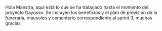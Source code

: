 Hola Maestra, aquí está lo que se ha trabajado hasta el momento del proyecto Gayosso. Se incluyen los beneficios y el plan de previsión de la funeraria, mausoleo y cementerio correspondiente al sprint 3, muchas gracias
